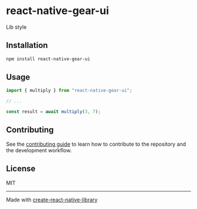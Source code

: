 # react-native-gear-ui

Lib style

## Installation

```sh
npm install react-native-gear-ui
```

## Usage

```js
import { multiply } from "react-native-gear-ui";

// ...

const result = await multiply(3, 7);
```

## Contributing

See the [contributing guide](CONTRIBUTING.md) to learn how to contribute to the repository and the development workflow.

## License

MIT

---

Made with [create-react-native-library](https://github.com/callstack/react-native-builder-bob)

